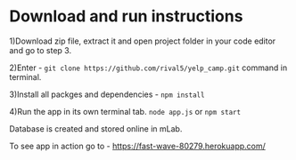 # Download and run instructions

1)Download zip file, extract it and open project folder in your code editor and go to step 3.

2)Enter - `git clone https://github.com/rival5/yelp_camp.git` command in terminal.

3)Install all packges and dependencies - `npm install`

4)Run the app in its own terminal tab.
`node app.js` or `npm start`

Database is created and stored online in mLab.

To see app in action go to - https://fast-wave-80279.herokuapp.com/
